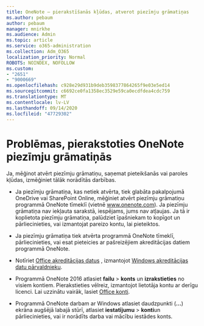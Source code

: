 ```yaml
---
title: OneNote — pierakstīšanās kļūdas, atverot piezīmju grāmatiņas
ms.author: pebaum
author: pebaum
manager: mnirkhe
ms.audience: Admin
ms.topic: article
ms.service: o365-administration
ms.collection: Adm_O365
localization_priority: Normal
ROBOTS: NOINDEX, NOFOLLOW
ms.custom:
- "2651"
- "9000669"
ms.openlocfilehash: c928e29d931b9deb3598377864265f9e03e5ed14
ms.sourcegitcommit: c6692ce0fa1358ec3529e59ca0ecdfdea4cdc759
ms.translationtype: MT
ms.contentlocale: lv-LV
ms.lasthandoff: 09/14/2020
ms.locfileid: "47729302"
---
```

# <a name="issues-signing-in-to-onenote-notebooks"></a>Problēmas, pierakstoties OneNote piezīmju grāmatiņās

Ja, mēģinot atvērt piezīmju grāmatiņu, saņemat pieteikšanās vai paroles kļūdas, izmēģiniet tālāk norādītās darbības.

- Ja piezīmju grāmatiņa, kas netiek atvērta, tiek glabāta pakalpojumā OneDrive vai SharePoint Online, mēģiniet atvērt piezīmju grāmatiņu programmā OneNote tīmeklī (vietnē www.onenote.com). Ja piezīmju grāmatiņa nav iekļauta sarakstā, iespējams, jums nav atļaujas. Ja tā ir koplietota piezīmju grāmatiņa, palūdziet īpašniekam to kopīgot un pārliecinieties, vai izmantojat pareizo kontu, lai pieteiktos.

- Ja piezīmju grāmatiņa tiek atvērta programmā OneNote tīmeklī, pārliecinieties, vai esat pieteicies ar pašreizējiem akreditācijas datiem programmā OneNote. 

- Notīriet [Office akreditācijas datus](https://docs.microsoft.com/office/troubleshoot/error-messages/another-account-already-signed-in#step-3-clear-cached-credentials-on-the-computer) , izmantojot [Windows akreditācijas datu pārvaldnieku](https://support.microsoft.com/help/4026814/windows-accessing-credential-manager).

- Programmā OneNote 2016 atlasiet **failu**  >  **konts** un **izrakstieties** no visiem kontiem. Pierakstieties vēlreiz, izmantojot lietotāja kontu ar derīgu licenci. Lai uzzinātu vairāk, lasiet [Office konti](https://support.office.com/article/accounts-in-office-628ea040-f265-49de-b986-be09c3ebf8a9).

- Programmā OneNote darbam ar Windows atlasiet daudzpunkti (**...**) ekrāna augšējā labajā stūrī, atlasiet **iestatījumu**  >  **konti**un pārliecinieties, vai ir norādīts darba vai mācību iestādes konts.